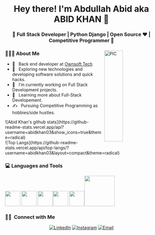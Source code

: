 <h1 align="center">Hey there! I'm Abdullah Abid aka  ABID KHAN 👋 </h1>
<h3 align="center">🚀 Full Stack Developer | Python Django | Open Source ♥ | Competitive Programmer  🚀</h3>
<div>
<img width = "35%" align="right" alt="PIC" height="300px" src="https://www.pngitem.com/pimgs/m/4-42822_apple-tv-copy-developer-illustration-png-transparent-png.png" />

<div align="left"> 
  <h3> 👨🏻‍💻 About Me </h3>
  
  - 🌳 &nbsp; Back end developer at [Ownsoft Tech](https://github.com/OwnSoft-Tech)
  - 🤔 &nbsp; Exploring new technologies and developing software solutions and quick hacks.
  - 💼 &nbsp; I’m currently working on Full Stack Development projects.
  - 🌱 &nbsp; Learning more about Full-Stack Developement.
  - ✍️ &nbsp; Pursuing Competitive Programming as hobbies/side hustles.  
</div> 
</div>
<div>
  ![Abid Khan's github stats](https://github-readme-stats.vercel.app/api?username=abidkhan03&show_icons=true&theme=radical)
  
 </div>
 ![Top Langs](https://github-readme-stats.vercel.app/api/top-langs/?username=abidkhan03&layout=compact&theme=radical)
<div>
  <h3> 💻 Languages and Tools </h3>
  <p>
    <img src="https://media.giphy.com/media/coxQHKASG60HrHtvkt/giphy.gif" width="50">
   <img src="https://i.giphy.com/media/LMt9638dO8dftAjtco/200.webp"   width="50">
   <img src="https://media3.giphy.com/media/ln7z2eWriiQAllfVcn/200w.webp" width="50"><img src="https://i.giphy.com/media/eNAsjO55tPbgaor7ma/200w.webp" width="50">
    <img src="https://i.giphy.com/media/IdyAQJVN2kVPNUrojM/200.webp" width="50"><img src="https://media.giphy.com/media/kH1DBkPNyZPOk0BxrM/giphy.gif" width="100">
  <p>
</div> 
<h3> 🤝🏻 &nbsp;Connect with Me </h3>

<p align="center">
<a href="https://www.linkedin.com/in/abid-khan-016823184"><img alt="LinkedIn" src="https://img.shields.io/badge/LinkedIn-Abid%20Khan%20-blue?style=flat-square&logo=linkedin"></a>
<a href="https://www.instagram.com/abid_khan.03/"><img alt="Instagram" src="https://img.shields.io/badge/Instagram-abid_khan.03__-blue?style=flat-square&logo=instagram"></a>
<a href="abidkhan42935@gmail.com"><img alt="Email" src="https://img.shields.io/badge/Email-abidkhan42935@gmail.com-blue?style=flat-square&logo=gmail"></a>
</p>
